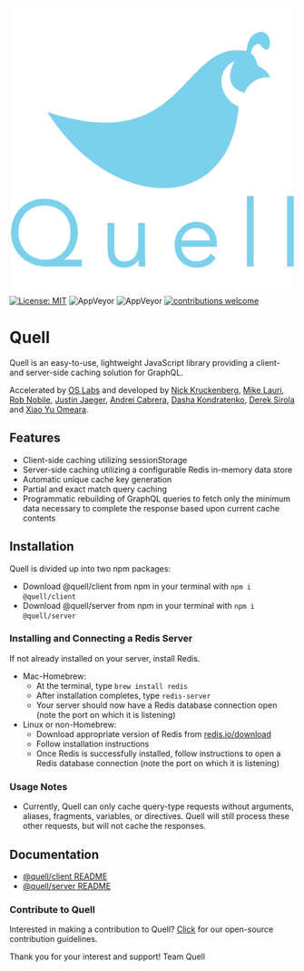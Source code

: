 <p align="center"><img src="./demo/client/src/images/quell_logos/QUELL-nested-LG@0.75x.png" width='500' style="margin-top: 10px; margin-bottom: -10px;"></p>

[![License: MIT](https://img.shields.io/badge/License-MIT-yellow.svg)](https://github.com/oslabs-beta/Quell/blob/master/LICENSE)
![AppVeyor](https://img.shields.io/badge/build-passing-brightgreen.svg)
![AppVeyor](https://img.shields.io/badge/version-1.0.1-blue.svg)
[![contributions welcome](https://img.shields.io/badge/contributions-welcome-brightgreen.svg?style=flat)](https://github.com/oslabs-beta/Quell/issues)

# Quell

Quell is an easy-to-use, lightweight JavaScript library providing a client- and server-side caching solution for GraphQL.

Accelerated by [OS Labs](https://github.com/oslabs-beta/) and developed by [Nick Kruckenberg](https://github.com/kruckenberg), [Mike Lauri](https://github.com/MichaelLauri), [Rob Nobile](https://github.com/RobNobile), [Justin Jaeger](https://github.com/justinjaeger), [Andrei Cabrera](https://github.com/Andreicabrerao), [Dasha Kondratenko](https://github.com/dasha-k), [Derek Sirola](https://github.com/dsirola1) and [Xiao Yu Omeara](https://github.com/xyomeara).

## Features

- Client-side caching utilizing sessionStorage
- Server-side caching utilizing a configurable Redis in-memory data store
- Automatic unique cache key generation
- Partial and exact match query caching
- Programmatic rebuilding of GraphQL queries to fetch only the minimum data necessary to complete the response based upon current cache contents

## Installation

Quell is divided up into two npm packages:

- Download @quell/client from npm in your terminal with `npm i @quell/client`
- Download @quell/server from npm in your terminal with `npm i @quell/server`

### Installing and Connecting a Redis Server

If not already installed on your server, install Redis.
- Mac-Homebrew:
    - At the terminal, type `brew install redis`
    - After installation completes, type `redis-server`
    - Your server should now have a Redis database connection open (note the port on which it is listening)
- Linux or non-Homebrew:
    - Download appropriate version of Redis from [redis.io/download](http://redis.io/download)
    - Follow installation instructions
    - Once Redis is successfully installed, follow instructions to open a Redis database connection (note the port on which it is listening)

### Usage Notes

- Currently, Quell can only cache query-type requests without arguments, aliases, fragments, variables, or directives. Quell will still process these other requests, but will not cache the responses.

## Documentation

- [@quell/client README](./quell-client/README.md)
-  [@quell/server README](./quell-server/README.md)

### Contribute to Quell

Interested in making a contribution to Quell? [Click](./CONTRIBUTING.md) for our open-source contribution guidelines.

Thank you for your interest and support!
Team Quell
